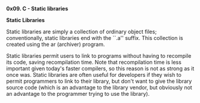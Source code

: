 **0x09. C - Static libraries**

__Static Libraries__

Static libraries are simply a collection of ordinary object files; conventionally, static libraries end with the ``.a'' suffix. This collection is created using the ar (archiver) program.

Static libraries permit users to link to programs without having to recompile its code, saving recompilation time. Note that recompilation time is less important given today's faster compilers, so this reason is not as strong as it once was. Static libraries are often useful for developers if they wish to permit programmers to link to their library, but don't want to give the library source code (which is an advantage to the library vendor, but obviously not an advantage to the programmer trying to use the library).
